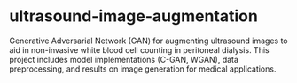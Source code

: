 # ultrasound-image-augmentation
Generative Adversarial Network (GAN) for augmenting ultrasound images to aid in non-invasive white blood cell counting in peritoneal dialysis. This project includes model implementations (C-GAN, WGAN), data preprocessing, and results on image generation for medical applications.
